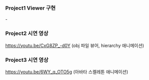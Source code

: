 ### Project1 Viewer 구현

\-


### Project2 시연 영상 
https://youtu.be/CxG8ZP_-d0Y (obj 파일 뷰어, hierarchy 애니메이션)



### Project3 시연 영상
https://youtu.be/6WY_q_OTO5g (아바타 스켈레톤 애니메이션)
